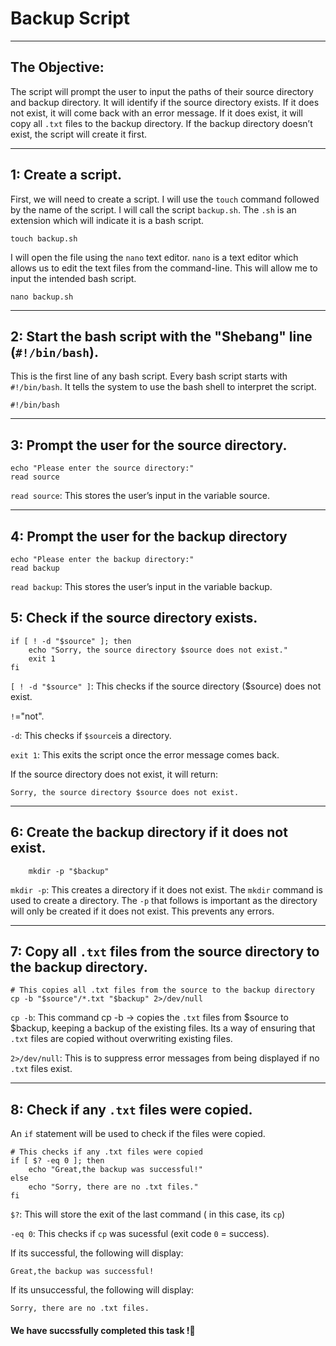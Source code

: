 # Backup Script

---

## The Objective: 
The script will prompt the user to input the paths of their source directory and backup directory. It will identify if the source directory exists. If it does not exist, it will come back with an error message. If it does exist, it will copy all `.txt` files to the backup directory. If the backup directory doesn’t exist, the script will create it first.

---

## 1: Create a script.
First, we will need to create a script. I will use the `touch` command followed by the name of the script. I will call the script `backup.sh`. The `.sh` is an extension which will indicate it is a bash script.
```
touch backup.sh
```
I will open the file using the `nano` text editor. `nano` is a text editor which allows us to edit the text files from the command-line. This will allow me to input the intended bash script.
```
nano backup.sh
```


---
## 2: Start the bash script with the "Shebang" line (`#!/bin/bash`).
This is the first line of any bash script. Every bash script starts with `#!/bin/bash`. It tells the system to use the bash shell to interpret the script. 
```
#!/bin/bash
```
---

## 3: Prompt the user for the source directory.
```
echo "Please enter the source directory:"
read source
```

`read source`: This stores the user’s input in the variable source.


---
## 4: Prompt the user for the backup directory
```
echo "Please enter the backup directory:"
read backup
```
`read backup`: This stores the user’s input in the variable backup.


## 5: Check if the source directory exists.
```
if [ ! -d "$source" ]; then
    echo "Sorry, the source directory $source does not exist."
    exit 1
fi
```
`[ ! -d "$source" ]`: This checks if the source directory ($source) does not exist. 

`!`="not".

`-d`: This checks if `$source`is a directory.

`exit 1`: This exits the script once the error message comes back.

If the source directory does not exist, it will return:
```
Sorry, the source directory $source does not exist.
```


---

## 6: Create the backup directory if it does not exist.

```
    mkdir -p "$backup"
```


`mkdir -p`: This creates a directory if it does not exist. The `mkdir` command is used to create a directory. The `-p` that follows is important as the directory will only be created if it does not exist. This prevents any errors.

---


## 7: Copy all `.txt` files from the source directory to the backup directory.
```
# This copies all .txt files from the source to the backup directory
cp -b "$source"/*.txt "$backup" 2>/dev/null 
```

`cp -b`: This command cp -b → copies the `.txt` files from $source to $backup, keeping a backup of the existing files. Its a way of ensuring that `.txt` files are copied without overwriting existing files.

 `2>/dev/null`: This is to suppress error messages from being displayed if no `.txt` files exist.
 
 
---
 ## 8: Check if any `.txt` files were copied.
 An `if` statement will be used to check if the files were copied. 
```
# This checks if any .txt files were copied
if [ $? -eq 0 ]; then
    echo "Great,the backup was successful!"
else
    echo "Sorry, there are no .txt files."
fi
```

`$?`: This will store the exit of the last command ( in this case, its `cp`)

`-eq 0`: This checks if `cp` was sucessful (exit code `0` = success).

If its successful, the following will display:
```
Great,the backup was successful!
```

If its unsuccessful, the following will display:
```
Sorry, there are no .txt files.
```

#### We have succssfully completed this task !🚀

